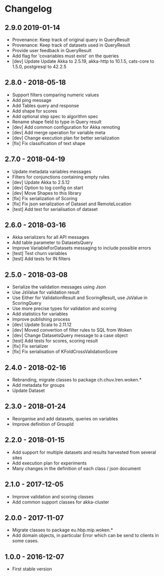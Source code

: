 
# Changelog

## 2.9.0  2019-01-14

* Provenance: Keep track of original query in QueryResult
* Provenance: Keep track of datasets used in QueryResult
* Provide user feedback in QueryResult
* Add flag for 'covariables must exist' on the queries
* [dev] Update Update Akka to 2.5.19, akka-http to 10.1.5, cats-core to 1.5.0, postgresql to 42.2.5

## 2.8.0 - 2018-05-18

* Support filters comparing numeric values
* Add ping message
* Add Tables query and response
* Add shape for scores
* Add optional step spec to algorithm spec
* Rename shape field to type in Query result
* [dev] Add common configuration for Akka remoting
* [dev] Add merge operation for variable meta
* [dev] Change execution plan for better serialization
* [fix] Fix classification of text shape

## 2.7.0 - 2018-04-19

* Update metadata variables messages
* Filters for conjunctions containing empty rules
* [dev] Update Akka to 2.5.12
* [dev] Option to log config on start
* [dev] Move Shapes to this library
* [fix] Fix serialization of Scoring
* [fix] Fix json serialization of Dataset and RemoteLocation
* [test] Add test for serialisation of dataset

## 2.6.0 - 2018-03-16

* Akka serializers for all API messages
* Add table parameter to DatasetsQuery
* Improve VariableForDatasets messaging to include possible errors
* [test] Test churn variables
* [test] Add tests for IN filters

## 2.5.0 - 2018-03-08

* Serialize the validation messages using Json
* Use JsValue for validation result
* Use Either for ValidationResult and ScoringResult, use JsValue in ScoringQuery
* Use more precise types for validation and scoring
* Add statistics for variables
* Improve publishing process
* [dev] Update Scala to 2.11.12
* [dev] Moved convertion of filter rules to SQL from Woken
* [dev] Change DatasetsQuery message to a case object
* [test] Add tests for scores, scoring result
* [fix] Fix serializer
* [fix] Fix serialisation of KFoldCrossValidationScore

## 2.4.0 - 2018-02-16

* Rebranding, migrate classes to package ch.chuv.lren.woken.*
* Add metadata for groups
* Update Dataset

## 2.3.0 - 2018-01-24

* Reorganise and add datasets, queries on variables
* Improve definition of GroupId

## 2.2.0 - 2018-01-15

* Add support for multiple datasets and results harvested from several sites
* Add execution plan for experiments
* Many changes in the definition of each class / json document

## 2.1.0 - 2017-12-05

* Improve validation and scoring classes
* Add common support classes for akka-cluster

## 2.0.0 - 2017-11-07

* Migrate classes to package eu.hbp.mip.woken.*
* Add domain objects, in particular Error which can be send to clients in some cases.

## 1.0.0 - 2016-12-07

* First stable version
